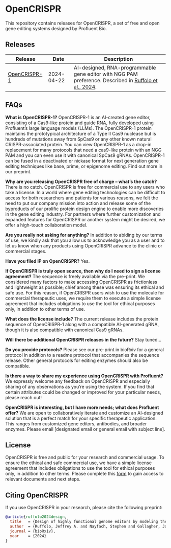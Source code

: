 # OpenCRISPR

This repository contains releases for OpenCRISPR, a set of free and open gene editing systems designed by Profluent Bio.

## Releases

| Release | Date | Description |
| ------ | ------ | --------- |
| [OpenCRISPR-1](OpenCRISPR-1) | 2024-04-22 | AI-designed, RNA-programmable gene editor with NGG PAM preference. Described in [Ruffolo et al., 2024](https://profluent.bio/opencrispr-manuscript). |


## FAQs

**What is OpenCRISPR-1?** OpenCRISPR-1 is an AI-created gene editor, consisting of a Cas9-like protein and guide RNA, fully developed using Profluent’s large language models (LLMs). The OpenCRISPR-1 protein maintains the prototypical architecture of a Type II Cas9 nuclease but is hundreds of mutations away from SpCas9 or any other known natural CRISPR-associated protein. You can view OpenCRISPR-1 as a drop-in replacement for many protocols that need a cas9-like protein with an NGG PAM and you can even use it with canonical SpCas9 gRNAs. OpenCRISPR-1 can be fused in a deactivated or nickase format for next generation gene editing techniques like base, prime, or epigenome editing. Find out more in our preprint.

**Why are you releasing OpenCRISPR free of charge – what’s the catch?** There is no catch. OpenCRISPR is free for commercial use to any users who take a license. In a world where gene editing technologies can be difficult to access for both researchers and patients for various reasons, we felt the need to put our company mission into action and release some of the byproducts of our prolific protein design engine to enable more discoveries in the gene editing industry. For partners where further customization and expanded features for OpenCRISPR or another system might be desired, we offer a high-touch collaboration model.

**Are you really not asking for anything?** In addition to abiding by our terms of use, we kindly ask that you allow us to acknowledge you as a user and to let us know when any products using OpenCRISPR advance to the clinic or commercial stages.

**Have you filed IP on OpenCRISPR?** Yes.

**If OpenCRISPR is truly open source, then why do I need to sign a license agreement?** The sequence is freely available via the pre-print. We considered many factors to make accessing OpenCRISPR as frictionless and lightweight as possible; chief among these was ensuring its ethical and safe use. For this reason, if OpenCRISPR users wish to use the molecule for commercial therapeutic uses, we require them to execute a simple license agreement that includes obligations to use the tool for ethical purposes only, in addition to other terms of use.

**What does the license include?** The current release includes the protein sequence of OpenCRISPR-1 along with a compatible AI-generated gRNA, though it is also compatible with canonical Cas9 gRNAs.

**Will there be additional OpenCRISPR releases in the future?** Stay tuned…

**Do you provide protocols?** Please see our pre-print in bioRxiv for a general protocol in addition to a readme protocol that accompanies the sequence release. Other general protocols for editing enzymes should also be compatible.

**Is there a way to share my experience using OpenCRISPR with Profluent?** We expressly welcome any feedback on OpenCRISPR and especially sharing of any observations as you’re using the system. If you find that certain attributes could be changed or improved for your particular needs, please reach out!

**OpenCRISPR is interesting, but I have more needs; what does Profluent offer?** We are open to collaboratively iterate and customize an AI-designed solution that is a perfect match for your specific therapeutic application. This ranges from customized gene editors, antibodies, and broader enzymes. Please email [designated email or general email with subject line].

## License

OpenCRISPR is free and public for your research and commercial usage. To ensure the ethical and safe commercial use, we have a simple license agreement that includes obligations to use the tool for ethical purposes only, in addition to other terms. Please complete this [form](https://docs.google.com/forms/d/1h3UbiwBgSUJMgR_6o2WlfEvewfE1Ldmar_FrNyazSv4) to gain access to relevant documents and next steps.

## Citing OpenCRISPR

If you use OpenCRISPR in your research, please cite the following preprint:

```bibtex
@article{ruffolo2024design,
  title   = {Design of highly functional genome editors by modeling the universe of CRISPR-Cas sequences},
  author  = {Ruffolo, Jeffrey A. and Nayfach, Stephen and Gallagher, Joe and Bhatnagar, Aadyot and Beazer, Joel and Hussain, Riffat and Russ, Jordan and Yip, Jennifer and Hill, Emily and Pacesa, Martin and Meeske, Alexander J. and Cameron, Peter and Madani, Ali},
  journal = {bioRxiv},
  year    = {2024}
}
```